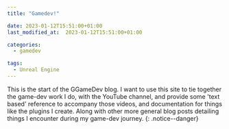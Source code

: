 ```yaml
---
title: "Gamedev!"

date: 2023-01-12T15:51:00+01:00
last_modified_at:  2023-01-12T15:51:00+01:00

categories:
  - gamedev

tags:
  - Unreal Engine
---
```


This is the start of the GGameDev blog.
I want to use this site to tie together the game-dev work I do, with the YouTube channel, 
and provide some 'text based' reference to accompany those videos, 
and documentation for things like the plugins I create. Along with other more general
blog posts detailing things I encounter during my game-dev journey.
{: .notice--danger}

[jekyll-docs]: https://jekyllrb.com/docs/home
[jekyll-gh]:   https://github.com/jekyll/jekyll
[jekyll-talk]: https://talk.jekyllrb.com/
